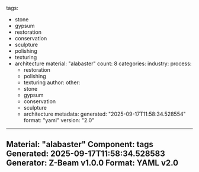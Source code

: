tags:
  - stone
  - gypsum
  - restoration
  - conservation
  - sculpture
  - polishing
  - texturing
  - architecture
material: "alabaster"
count: 8
categories:
  industry:
  process:
    - restoration
    - polishing
    - texturing
  author:
  other:
    - stone
    - gypsum
    - conservation
    - sculpture
    - architecture
metadata:
  generated: "2025-09-17T11:58:34.528554"
  format: "yaml"
  version: "2.0"

---
Material: "alabaster"
Component: tags
Generated: 2025-09-17T11:58:34.528583
Generator: Z-Beam v1.0.0
Format: YAML v2.0
---